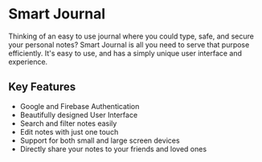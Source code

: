 # Smart Journal

Thinking of an easy to use journal where you could type, safe, and secure your personal notes?
Smart Journal is all you need to serve that purpose efficiently.
It's easy to use, and has a simply unique user  interface and experience.

Key Features
--------
- Google and Firebase Authentication
- Beautifully designed User Interface
- Search and filter notes easily
- Edit notes with just one touch
- Support for both small and large screen devices
- Directly share your notes to your friends and loved ones